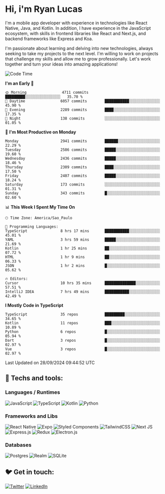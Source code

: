 # Hi, i'm Ryan Lucas

I'm a mobile app developer with experience in technologies like React Native, Java, and Kotlin.
In addition, I have experience in the JavaScript ecosystem, with skills in frontend libraries like React and Next.js, and backend frameworks like Express and Koa.

I'm passionate about learning and delving into new technologies, always seeking to take my projects to the next level. I'm willing to work on projects that challenge my skills and allow me to grow professionally. Let's work together and turn your ideas into amazing applications!


<!--START_SECTION:waka-->
![Code Time](http://img.shields.io/badge/Code%20Time-596%20hrs%2018%20mins-blue)

**I'm an Early 🐤** 

```text
🌞 Morning                4711 commits        █████████░░░░░░░░░░░░░░░░   35.70 % 
🌆 Daytime                6057 commits        ███████████░░░░░░░░░░░░░░   45.90 % 
🌃 Evening                2289 commits        ████░░░░░░░░░░░░░░░░░░░░░   17.35 % 
🌙 Night                  138 commits         ░░░░░░░░░░░░░░░░░░░░░░░░░   01.05 % 
```
📅 **I'm Most Productive on Monday** 

```text
Monday                   2941 commits        ██████░░░░░░░░░░░░░░░░░░░   22.29 % 
Tuesday                  2586 commits        █████░░░░░░░░░░░░░░░░░░░░   19.60 % 
Wednesday                2436 commits        █████░░░░░░░░░░░░░░░░░░░░   18.46 % 
Thursday                 2309 commits        ████░░░░░░░░░░░░░░░░░░░░░   17.50 % 
Friday                   2407 commits        █████░░░░░░░░░░░░░░░░░░░░   18.24 % 
Saturday                 173 commits         ░░░░░░░░░░░░░░░░░░░░░░░░░   01.31 % 
Sunday                   343 commits         █░░░░░░░░░░░░░░░░░░░░░░░░   02.60 % 
```


📊 **This Week I Spent My Time On** 

```text
🕑︎ Time Zone: America/Sao_Paulo

💬 Programming Languages: 
TypeScript               8 hrs 17 mins       ███████████░░░░░░░░░░░░░░   45.01 % 
YAML                     3 hrs 59 mins       █████░░░░░░░░░░░░░░░░░░░░   21.69 % 
Kotlin                   1 hr 25 mins        ██░░░░░░░░░░░░░░░░░░░░░░░   07.72 % 
HTML                     1 hr 9 mins         ██░░░░░░░░░░░░░░░░░░░░░░░   06.33 % 
JSON                     1 hr 2 mins         █░░░░░░░░░░░░░░░░░░░░░░░░   05.62 % 

🔥 Editors: 
Cursor                   10 hrs 35 mins      ██████████████░░░░░░░░░░░   57.51 % 
IntelliJ IDEA            7 hrs 49 mins       ███████████░░░░░░░░░░░░░░   42.49 % 
```

**I Mostly Code in TypeScript** 

```text
TypeScript               35 repos            █████████░░░░░░░░░░░░░░░░   34.65 % 
Kotlin                   11 repos            ███░░░░░░░░░░░░░░░░░░░░░░   10.89 % 
Python                   6 repos             █░░░░░░░░░░░░░░░░░░░░░░░░   05.94 % 
Dart                     3 repos             █░░░░░░░░░░░░░░░░░░░░░░░░   02.97 % 
Vue                      3 repos             █░░░░░░░░░░░░░░░░░░░░░░░░   02.97 % 
```




 Last Updated on 28/09/2024 09:44:52 UTC
<!--END_SECTION:waka-->

## 🔧 Techs and tools: 

### Languages / Runtimes
![JavaScript](https://img.shields.io/badge/javascript-%23323330.svg?style=for-the-badge&logo=javascript&logoColor=%23F7DF1E)
![TypeScript](https://img.shields.io/badge/typescript-%23007ACC.svg?style=for-the-badge&logo=typescript&logoColor=white)
![Kotlin](https://img.shields.io/badge/kotlin-%230095D5.svg?style=for-the-badge&logo=kotlin&logoColor=white) ![Python](https://img.shields.io/badge/python-3670A0?style=for-the-badge&logo=python&logoColor=ffdd54)

### Frameworks and Libs
![React Native](https://img.shields.io/badge/react_native-%2320232a.svg?style=for-the-badge&logo=react&logoColor=%2361DAFB)
![Expo](https://img.shields.io/badge/expo-1C1E24?style=for-the-badge&logo=expo&logoColor=#D04A37)
![Styled Components](https://img.shields.io/badge/styled--components-DB7093?style=for-the-badge&logo=styled-components&logoColor=white)
![TailwindCSS](https://img.shields.io/badge/tailwindcss-%2338B2AC.svg?style=for-the-badge&logo=tailwind-css&logoColor=white)
![Next JS](https://img.shields.io/badge/Next-black?style=for-the-badge&logo=next.js&logoColor=white)
![Express.js](https://img.shields.io/badge/express.js-%23404d59.svg?style=for-the-badge&logo=express&logoColor=%2361DAFB)
![Redux](https://img.shields.io/badge/redux-%23593d88.svg?style=for-the-badge&logo=redux&logoColor=white)
![Electron.js](https://img.shields.io/badge/Electron-191970?style=for-the-badge&logo=Electron&logoColor=white)

### Databases
![Postgres](https://img.shields.io/badge/postgres-%23316192.svg?style=for-the-badge&logo=postgresql&logoColor=white)
![Realm](https://img.shields.io/badge/Realm-39477F?style=for-the-badge&logo=realm&logoColor=white)
![SQLite](https://img.shields.io/badge/sqlite-%2307405e.svg?style=for-the-badge&logo=sqlite&logoColor=white)

## 🐦 Get in touch:

[![Twitter](https://img.shields.io/badge/Twitter-%231DA1F2.svg?style=for-the-badge&logo=Twitter&logoColor=white)](https://twitter.com/ryangst_)
[![LinkedIn](https://img.shields.io/badge/linkedin-%230077B5.svg?style=for-the-badge&logo=linkedin&logoColor=white)](https://www.linkedin.com/in/ryan-lucas-machado/)

